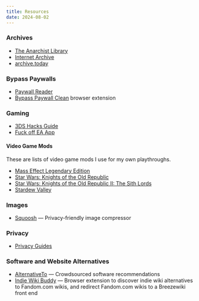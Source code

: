 ```yaml
---
title: Resources
date: 2024-08-02
---
```


### Archives
* [The Anarchist Library](https://theanarchistlibrary.org/)
* [Internet Archive](https://archive.org/)
* [archive.today](https://archive.is/)

### Bypass Paywalls
* [Paywall Reader](https://paywallreader.com/)
* [Bypass Paywall Clean](https://github.com/bpc-clone/bpc_updates) browser extension

### Gaming
* [3DS Hacks Guide](https://3ds.hacks.guide/)
* [Fuck off EA App](https://github.com/p0358/Fuck_off_EA_App)

#### Video Game Mods
These are lists of video game mods I use for my own playthroughs.
* [Mass Effect Legendary Edition](https://docs.google.com/document/d/1Hhh_31ZlplT06UaVVwf1so7PnIBRCbT60tCBNn7zHiQ/edit)
* [Star Wars: Knights of the Old Republic](https://docs.google.com/document/d/1BTMJ1c-NOjU9q7qNftZac6jkOPluyucILglovcHtiaI/edit)
* [Star Wars: Knights of the Old Republic II: The Sith Lords](https://docs.google.com/document/d/15HbD-k-D8WHrp10IjIryAguhq7k2W94pkuGys7Z7xNM/edit)
* [Stardew Valley](https://docs.google.com/document/d/1LMMd3yRtLYb35A7oNEN1hRUsoe9-vo2MfMxcM2Wq0MI/edit)

### Images
* [Squoosh](https://squoosh.app/) — Privacy-friendly image compressor

### Privacy
* [Privacy Guides](https://www.privacyguides.org/)

### Software and Website Alternatives
* [AlternativeTo](https://alternativeto.net/) — Crowdsourced software recommendations
* [Indie Wiki Buddy](https://getindie.wiki/) — Browser extension to discover indie wiki alternatives to Fandom.com wikis, and redirect Fandom.com wikis to a Breezewiki front end